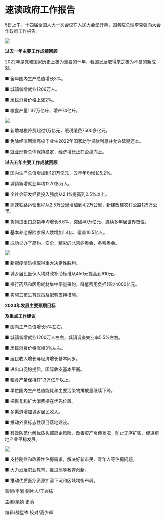 # 速读政府工作报告

5日上午，十四届全国人大一次会议在人民大会堂开幕，国务院总理李克强向大会作政府工作报告。

![](https://inews.gtimg.com/om_bt/OQrUtlPBs8y2-9Psn1ElSR3FroVIqZGPAbw3jjWhdB1M0AA/1000)

**过去一年主要工作成绩回顾**

2022年是党和国家历史上极为重要的一年，我国发展取得来之极为不易的新成就。

■ 全年国内生产总值增长3%。

■ 城镇新增就业1206万人。

■ 居民消费价格上涨2%。

■ 粮食产量1.37万亿斤，增产74亿斤。

![](https://inews.gtimg.com/om_bt/O3hCpekfAMF5bp2UUm5KhgqHL6oLSBthTxMu1xhpDjmpMAA/1000)

■ 新增减税降费超过1万亿元，缓税缓费7500多亿元。

■ 免除经济困难高校毕业生2022年国家助学贷款利息并允许延期还本。

■ 就业形势总体保持稳定，经济增长正在企稳向上。

**过去五年主要工作成就回顾**

■ 国内生产总值增加到121万亿元，五年年均增长5.2%。

■ 城镇新增就业年均1270多万人。

■ 全社会研发经费投入强度从2.1%提高到2.5%以上。

■ 高速铁路运营里程从2.5万公里增加到4.2万公里，新建改建农村公路125万公里。

■ 货物进出口总额年均增长8.6%，突破40万亿元、连续多年居世界首位。

■ 基本养老保险参保人数增加1.4亿、覆盖10.5亿人。

■ 成功举办了简约、安全、精彩的北京冬奥会、冬残奥会。

![](https://inews.gtimg.com/om_bt/O49HRaCvWTDuNrcBp2IaJwdCNEDI_3Ubwj9aDZiS_n8vAAA/1000)

■ 新冠疫情防控取得重大决定性胜利。

■ 城乡居民医保人均财政补助标准从450元提高到610元。

■ 推行药品和医用耗材集中带量采购，降低费用负担超过4000亿元。

■ 实施三孩生育政策及配套支持措施。

**2023年发展主要预期目标**

**及重点工作建议**

■ 国内生产总值增长5%左右。

■ 城镇新增就业1200万人左右，城镇调查失业率5.5%左右。

■ 居民消费价格涨幅3%左右。

■ 居民收入增长与经济增长基本同步。

■ 进出口促稳提质，国际收支基本平衡。

■ 粮食产量保持在1.3万亿斤以上。

■ 单位国内生产总值能耗和主要污染物排放量继续下降。

■ 把恢复和扩大消费摆在优先位置。

■ 多渠道增加城乡居民收入。

■ 推动外资标志性项目落地建设。

■ 有效防范化解优质头部房企风险，改善资产负债状况，防止无序扩张，促进房地产业平稳发展。

![](https://inews.gtimg.com/om_bt/O0x-TxqM0WPLPNIELyomBCfgArxWDiFEiFoFNpQIYad9QAA/1000)

■ 支持刚性和改善性住房需求，解决好新市民、青年人等住房问题。

■ 大力发展职业教育，推进高等教育创新。

■ 推动优质医疗资源扩容下沉和区域均衡布局。

监制/李浙 制片人/王兴栋

主编/柴婧 史萌

编辑/战星岑 校对/高少卓

